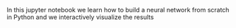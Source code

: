 In this jupyter notebook we learn how to build a neural network from scratch in Python and we interactively visualize the results
